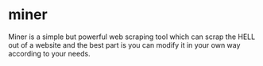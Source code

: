 # miner
Miner is a simple but powerful web scraping tool which can scrap the HELL out of a website and the best part is you can modify it in your own way according to your needs.

